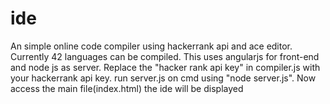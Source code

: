 # ide
An simple online code compiler using hackerrank api and ace editor.
Currently 42 languages can be compiled.
This uses angularjs for front-end and node js as server.
Replace the "hacker rank api key" in compiler.js with your hackerrank api key.
run server.js on cmd using "node server.js".
Now access the main file(index.html) the ide will be displayed


